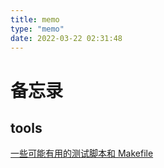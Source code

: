 ```yaml
---
title: memo
type: "memo"
date: 2022-03-22 02:31:48
---
```


# 备忘录

## tools

[一些可能有用的测试脚本和 Makefile](test_scripts.html)
